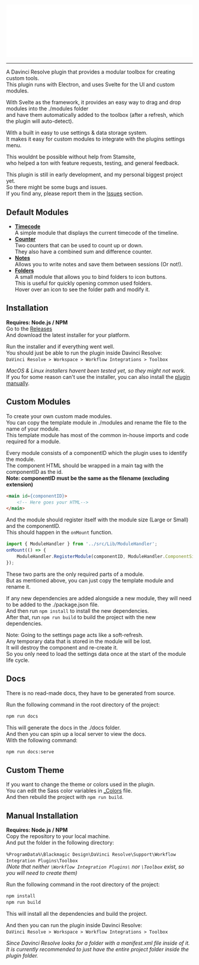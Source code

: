 
<img src="./src/assets/Logo.png" width="600" alt="Davinki Toolbox">

----

A Davinci Resolve plugin that provides a modular toolbox for creating custom tools.  
This plugin runs with Electron, and uses Svelte for the UI and custom modules.  

With Svelte as the framework, it provides an easy way to drag and drop modules into the ./modules folder  
and have them automatically added to the toolbox (after a refresh, which the plugin will auto-detect).  

With a built in easy to use settings & data storage system.  
It makes it easy for custom modules to integrate with the plugins settings menu.  

This wouldnt be possible without help from Stamsite,  
who helped a ton with feature requests, testing, and general feedback.

This plugin is still in early development, and my personal biggest project yet.  
So there might be some bugs and issues.  
If you find any, please report them in the [Issues](https://github.com/VilleOlof/Toolbox/issues) section.  

## Default Modules

- **[Timecode](./modules/Timecode.svelte)**  
    A simple module that displays the current timecode of the timeline.  
- **[Counter](./modules/Counter.svelte)**  
    Two counters that can be used to count up or down.  
    They also have a combined sum and difference counter.  
- **[Notes](./modules/Notes.svelte)**  
    Allows you to write notes and save them between sessions (Or not!).  
- **[Folders](./modules/Folders.svelte)**  
    A small module that allows you to bind folders to icon buttons.  
    This is useful for quickly opening common used folders.  
    Hover over an icon to see the folder path and modify it.  

## Installation  

**Requires: Node.js / NPM**  
Go to the [Releases](https://github.com/VilleOlof/Toolbox/releases/)  
And download the latest installer for your platform.  

Run the installer and if everything went well.  
You should just be able to run the plugin inside Davinci Resolve:  
`DaVinci Resolve > Workspace > Workflow Integrations > Toolbox`  

*MacOS & Linux installers havent been tested yet, so they might not work.*  
If you for some reason can't use the installer, you can also install the [plugin manually](#manual-installation).  

## Custom Modules

To create your own custom made modules.  
You can copy the template module in ./modules and rename the file to the name of your module.  
This template module has most of the common in-house imports and code required for a module.  

Every module consists of a componentID which the plugin uses to identify the module.  
The component HTML should be wrapped in a main tag with the componentID as the id.  
**Note: componentID must be the same as the filename (excluding extension)**

```HTML
<main id={componentID}>
    <!-- Here goes your HTML-->
</main>
```

And the module should register itself with the module size (Large or Small) and the componentID.  
This should happen in the `onMount` function.  

```js
import { ModuleHandler } from '../src/Lib/ModuleHandler';
onMount(() => {
    ModuleHandler.RegisterModule(componentID, ModuleHandler.ComponentSize.Large);
});
```

These two parts are the only required parts of a module.  
But as mentioned above, you can just copy the template module and rename it.  

If any new dependencies are added alongside a new module, they will need to be added to the ./package.json file.  
And then run `npm install` to install the new dependencies.  
After that, run `npm run build` to build the project with the new dependencies.  

Note: Going to the settings page acts like a soft-refresh.  
Any temporary data that is stored in the module will be lost.  
It will destroy the component and re-create it.  
So you only need to load the settings data once at the start of the module life cycle.  

## Docs  

There is no read-made docs, they have to be generated from source.  

Run the following command in the root directory of the project:  

```bash
npm run docs
```

This will generate the docs in the ./docs folder.  
And then you can spin up a local server to view the docs.  
With the following command:

```bash
npm run docs:serve
```

## Custom Theme

If you want to change the theme or colors used in the plugin.  
You can edit the Sass color variables in [_Colors](./src/scss/_Colors.scss) file.  
And then rebuild the project with `npm run build`.

## Manual Installation

**Requires: Node.js / NPM**  
Copy the repository to your local machine.  
And put the folder in the following directory:  

`%ProgramData%\Blackmagic Design\DaVinci Resolve\Support\Workflow Integration Plugins\Toolbox`  
*(Note that neither `\Workflow Integration Plugins\` nor `\Toolbox` exist, so you will need to create them)*  

Run the following command in the root directory of the project:  

```bash  
npm install  
npm run build  
```  

This will install all the dependencies and build the project.  

And then you can run the plugin inside Davinci Resolve:  
`DaVinci Resolve > Workspace > Workflow Integrations > Toolbox`  

*Since Davinci Resolve looks for a folder with a manifest.xml file inside of it.  
It is currently recommended to just have the entire project folder inside the plugin folder.*  
